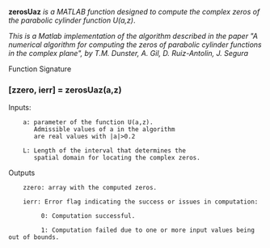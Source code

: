**zerosUaz** _is a MATLAB function designed to compute the complex zeros of the parabolic cylinder function U(a,z)_.

_This is a Matlab implementation of the algorithm described in the paper "A numerical algorithm for computing the zeros of parabolic cylinder functions in the complex plane", by T.M. Dunster, A. Gil, D. Ruiz-Antolin, J. Segura_

Function Signature

### **[zzero, ierr] = zerosUaz(a,z)**

Inputs:

        a: parameter of the function U(a,z). 
           Admissible values of a in the algorithm
           are real values with |a|>0.2

        L: Length of the interval that determines the 
           spatial domain for locating the complex zeros. 

Outputs

        zzero: array with the computed zeros.

        ierr: Error flag indicating the success or issues in computation:

             0: Computation successful.

             1: Computation failed due to one or more input values being out of bounds.
